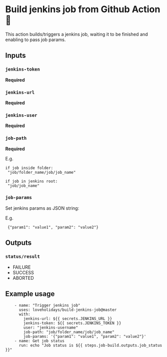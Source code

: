# Build jenkins job from Github Action :rocket:

This action builds/triggers a jenkins job, waiting it to be finished and
enabling to pass job params.

## Inputs

### `jenkins-token`

**Required**

### `jenkins-url`

**Required**

### `jenkins-user`

**Required**

### `job-path`

**Required**

E.g.

```
if job inside folder:
 "job/folder_name/job/job_name"

if job in jenkins root:
 "job/job_name"
```

### `job-params`

Set jenkins params as JSON string:

E.g.

```
 {"param1": "value1", "param2": "value2"}
```

## Outputs

### `status/result`

- FAILURE
- SUCCESS
- ABORTED

## Example usage

```
    - name: "Trigger jenkins job"
      uses: loveholidays/build-jenkins-job@master
      with:
        jenkins-url: ${{ secrets.JENKINS_URL }}
        jenkins-token: ${{ secrets.JENKINS_TOKEN }}
        user: "jenkins-username"
        job-path: "job/folder_name/job/job_name"
        job-params: '{"param1": "value1", "param2": "value2"}'
    - name: Get job status
      run: echo "Job status is ${{ steps.job-build.outputs.job_status }}"
```
